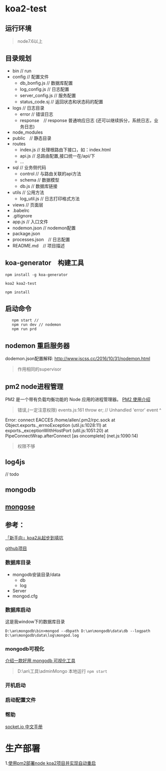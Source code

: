 # koa2-test

## 运行环境
> node7.6以上

## 目录规划

* bin // run
* config // 配置文件
    * db_bonfig.js // 数据库配置
    * log_config.js // 日志配置
    * server_config.js // 服务配置
    * status_code.sj // 返回状态和状态码的配置
* logs // 日志目录
    * error // 错误日志
    * response　// response 普通响应日志 (还可以继续拆分，系统日志，业务日志)
* node_modules
* public　// 静态目录
* routes
    * index.js // 处理根路由下接口，如：index.html
    * api.js // 总路由配置,接口统一在/api/下
    * ...
* sql // 业务侧代码
    * control // 与路由关联的api方法
    * schema // 数据模型
    * db.js // 数据库链接
* utils // 公用方法
    * log_util.js // 日志打印格式方法
* views // 页面层
* .babelrc
* .gitignore
* app.js // 入口文件
* nodemon.json // nodemon配置
* package.json
* processes.json　// 日志配置
* README.md　// 项目描述

## koa-generator　构建工具

`npm install -g koa-generator`

`koa2 koa2-test`

`npm install`

## 启动命令
```
   npm start //
   npm run dev // nodemon
   npm run prd
```

## nodemon 重启服务器
dodemon.json配置解释: http://www.jscss.cc/2016/10/31/nodemon.html
> 作用相同的supervisor

## pm2 node进程管理
PM2 是一个带有负载均衡功能的 Node 应用的进程管理器。
[PM2  使用介绍](https://segmentfault.com/a/1190000002539204)
> 错误,(一定注意权限)
>events.js:161
       throw er; // Unhandled 'error' event
       ^

 Error: connect EACCES /home/allen/.pm2/rpc.sock
     at Object.exports._errnoException (util.js:1028:11)
     at exports._exceptionWithHostPort (util.js:1051:20)
     at PipeConnectWrap.afterConnect [as oncomplete] (net.js:1090:14)
> 权限不够

## log4js
// todo


## mongodb

## [mongose](http://www.nodeclass.com/api/mongoose.html)

## 参考：
[「新手向」koa2从起步到填坑](http://www.jianshu.com/p/6b816c609669)

[github项目](https://github.com/guo-yu/koa-guide)

### 数据库目录

* mongodb安装目录/data
    * db
    * log
* Server
* mongod.cfg

### 数据库启动

这是我window下的数据库目录
```shell
D:\an\mongodb\bin>mongod --dbpath D:\an\mongodb\data\db --logpath D:\an\mongodb\data\log\mongod.log
```

### mongodb可视化
[介绍一款好用 mongodb 可视化工具](https://cloud.tencent.com/developer/news/334105)

> D:\an\工具\adminMongo  本地运行 `npm start`

### 开机启动



### 启动配置文件

### 帮助

[socket.io 中文手册](https://www.cnblogs.com/lxxhome/p/5980615.html)


# 生产部署
1.[使用pm2部署node koa2项目并实现自动重启](https://blog.csdn.net/ziwoods/article/details/72833233)
